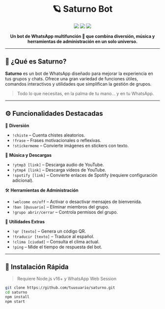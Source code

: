 <h1 align="center">
  🪐 Saturno Bot
</h1>

<p align="center">
  <img src="https://img.shields.io/badge/WhatsApp-Bot-25D366?style=for-the-badge&logo=whatsapp&logoColor=white" />
  <img src="https://img.shields.io/badge/Node.js-powered-339933?style=for-the-badge&logo=node.js&logoColor=white" />
  <img src="https://img.shields.io/github/license/tuusuario/saturno?style=for-the-badge" />
</p>

<p align="center">
  <strong>Un bot de WhatsApp multifunción 🌌 que combina diversión, música y herramientas de administración en un solo universo.</strong>
</p>

---

## 🌟 ¿Qué es Saturno?

**Saturno** es un bot de WhatsApp diseñado para mejorar la experiencia en tus grupos y chats. Ofrece una gran variedad de funciones útiles, comandos interactivos y utilidades que simplifican la gestión de grupos.

> Todo lo que necesitas, en la palma de tu mano… y en tu WhatsApp.

---

## ⚙️ Funcionalidades Destacadas

🎉 **Diversión**
- `!chiste` – Cuenta chistes aleatorios.
- `!frase` – Frases motivacionales o reflexivas.
- `!stickermeme` – Convierte imágenes en stickers con texto.

🎵 **Música y Descargas**
- `!ytmp3 [link]` – Descarga audio de YouTube.
- `!ytmp4 [link]` – Descarga videos de YouTube.
- `!spotify [link]` – Convierte enlaces de Spotify (requiere configuración adicional).

🛠️ **Herramientas de Administración**
- `!welcome on/off` – Activar o desactivar mensajes de bienvenida.
- `!ban [@usuario]` – Eliminar miembros del grupo.
- `!grupo abrir/cerrar` – Controla permisos del grupo.

🧠 **Utilidades Extras**
- `!qr [texto]` – Genera un código QR.
- `!traducir [texto]` – Traduce al español.
- `!clima [ciudad]` – Consulta el clima actual.
- `!ping` – Mide el tiempo de respuesta del bot.

---

## 🚀 Instalación Rápida

> Requiere Node.js v16+ y WhatsApp Web Session

```bash
git clone https://github.com/tuusuario/saturno.git
cd saturno
npm install
npm start
